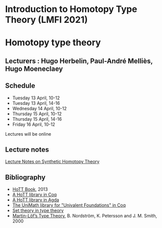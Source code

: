 # Introduction to Homotopy Type Theory (LMFI 2021)

<h1>Homotopy type theory</h1>

<h2>Lecturers : Hugo Herbelin, Paul-André Melliès, Hugo Moeneclaey</h2>

<h2>Schedule</h2>

- Tuesday 13 April, 10-12
- Tuesday 13 April, 14-16
- Wednesday 14 April, 10-12
- Thursday 15 April, 10-12
- Thursday 15 April, 14-16 
- Friday 16 April, 10-12

Lectures will be online

<h2>Lecture notes</h2>

<a charset="UTF-8" href="https://github.com/herbelin/LMFI-HoTT/blob/master/Lecture notes/Lecture notes.pdf">
Lecture Notes on Synthetic Homotopy Theory
</a>

<h2>Bibliography</h2>
<ul>

<li><a href="https://homotopytypetheory.org/book/">HoTT Book</a>, 2013</li>

<li><a href="https://github.com/HoTT/HoTT">A HoTT library in Coq</a></li>

<li><a href="https://github.com/HoTT/HoTT-Agda">A HoTT library in Agda</a></li>

<li><a href="https://github.com/UniMath/UniMath">The UniMath library for "Univalent Foundations" in Coq</a></li>

<li><a href="https://github.com/barras/cic-model">Set theory in type theory</a></li>

<li><a href="http://www.cse.chalmers.se/~bengt/papers/hlcs.pdf">Martin-Löf’s Type Theory</a>,
B. Nordström, K. Petersson and J. M. Smith, 2000</li>

</ul>

